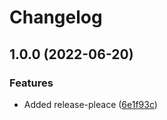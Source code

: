 # Changelog

## 1.0.0 (2022-06-20)


### Features

* Added release-pleace ([6e1f93c](https://github.com/andykamp/docs-docusaurus-ts/commit/6e1f93c226e16fbc7c0da6f372189524f95ff7ec))
